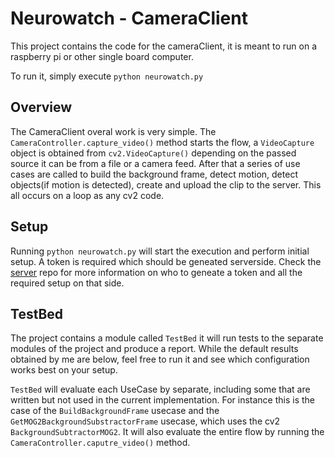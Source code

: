 # Neurowatch - CameraClient

This project contains the code for the cameraClient, it is meant to run on a raspberry pi or other single board computer.

To run it, simply execute `python neurowatch.py`

## Overview

The CameraClient overal work is very simple. The `CameraController.capture_video()` method starts the flow, a `VideoCapture` object is obtained from `cv2.VideoCapture()` depending on the passed source it can be from a file or a camera feed. After that a series of use cases are called to build the background frame, detect motion, detect objects(if motion is detected), create and upload the clip to the server. This all occurs on a loop as any cv2 code.

## Setup

Running `python neurowatch.py` will start the execution and perform initial setup. A token is required which should be geneated serverside. Check the [server](https://github.com/neurowatch/server) repo for more information on who to geneate a token and all the required setup on that side.

## TestBed

The project contains a module called `TestBed` it will run tests to the separate modules of the project and produce a report. While the default results obtained by me are below, feel free to run it and see which configuration works best on your setup.

`TestBed` will evaluate each UseCase by separate, including some that are written but not used in the current implementation. For instance this is the case of the `BuildBackgroundFrame` usecase and the `GetMOG2BackgroundSubstractorFrame` usecase, which uses the cv2 `BackgroundSubtractorMOG2`. It will also evaluate the entire flow by running the `CameraController.caputre_video()` method.
